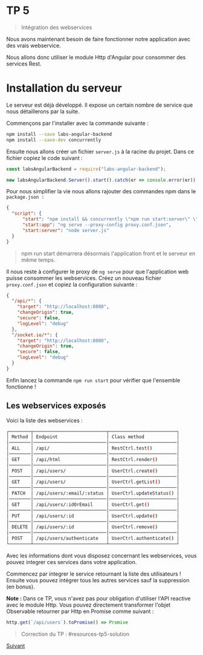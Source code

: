 # TP 5
> Intégration des webservices

Nous avons maintenant besoin de faire fonctionner notre application avec des vrais webservice.

Nous allons donc utiliser le module Http d'Angular pour consommer des services Rest.

# Installation du serveur

Le serveur est déjà développé. Il expose un certain nombre de service que nous détaillerons par la suite.

Commençons par l'installer avec la commande suivante :

```bash
npm install --save labs-angular-backend
npm install --save-dev concurrently
```

Ensuite nous allons créer un fichier `server.js` à la racine du projet. Dans ce fichier copiez le code suivant :

```javascript
const labsAngularBackend = require("labs-angular-backend");

new labsAngularBackend.Server().start().catch(er => console.error(er));
```

Pour nous simplifier la vie nous allons rajouter des commandes npm dans le `package.json :`

```json
{
  "script": {
      "start": "npm install && concurrently \"npm run start:server\" \"npm run start:app\"",
      "start:app": "ng serve --proxy-config proxy.conf.json",
      "start:server": "node server.js"
  }
}
```
> npm run start démarrera désormais l'application front et le serveur en même temps.

Il nous reste à configurer le proxy de `ng serve` pour que l'application web puisse consommer les webservices.
Créez un nouveau fichier `proxy.conf.json` et copiez la configuration suivante :

```json
{
  "/api/*": {
    "target": "http://localhost:8080",
    "changeOrigin": true,
    "secure": false,
    "logLevel": "debug"
  },
  "/socket.io/*": {
    "target": "http://localhost:8080",
    "changeOrigin": true,
    "secure": false,
    "logLevel": "debug"
  }
}
```

Enfin lancez la commande `npm run start` pour vérifier que l'ensemble fonctionne !

## Les webservices exposés

Voici la liste des webservices :

```bash
┌────────┬───────────────────────────┬─────────────────────────┐
│ Method │ Endpoint                  │ Class method            │
│────────│───────────────────────────│─────────────────────────│
│ ALL    │ /api/                     │ RestCtrl.test()         │
│────────│───────────────────────────│─────────────────────────│
│ GET    │ /api/html                 │ RestCtrl.render()       │
│────────│───────────────────────────│─────────────────────────│
│ POST   │ /api/users/               │ UserCtrl.create()       │
│────────│───────────────────────────│─────────────────────────│
│ GET    │ /api/users/               │ UserCtrl.getList()      │
│────────│───────────────────────────│─────────────────────────│
│ PATCH  │ /api/users/:email/:status │ UserCtrl.updateStatus() │
│────────│───────────────────────────│─────────────────────────│
│ GET    │ /api/users/:idOrEmail     │ UserCtrl.get()          │
│────────│───────────────────────────│─────────────────────────│
│ PUT    │ /api/users/:id            │ UserCtrl.update()       │
│────────│───────────────────────────│─────────────────────────│
│ DELETE │ /api/users/:id            │ UserCtrl.remove()       │
│────────│───────────────────────────│─────────────────────────│
│ POST   │ /api/users/authenticate   │ UserCtrl.authenticate() │
└────────┴───────────────────────────┴─────────────────────────┘
```

Avec les informations dont vous disposez concernant les webservices, vous pouvez integrer 
ces services dans votre application.

Commencez par integrer le service retournant la liste des utilisateurs !
Ensuite vous pouvez intégrer tous les autres services sauf la suppression (en bonus).

**Note :** Dans ce TP, vous n'avez pas pour obligation d'utiliser l'API reactive avec le module Http.
 Vous pouvez directement transformer l'objet Observable retourner par Http en Promise comme suivant :
 
```typescript
http.get(`/api/users`).toPromise() => Promise 
```

> Correction du TP : #resources-tp5-solution


[Suivant](tp6-programmation-reactive-websocket.md)

